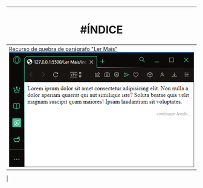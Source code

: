 | <h1>#ÍNDICE</h1> |
| ------- |
|<a href="https://github.com/aylmerbolzan/Short-Tips/tree/master/Ler%20Mais">Recurso de quebra de parágrafo "Ler Mais" <br><img alt="calendario da copa" src="https://raw.githubusercontent.com/aylmerbolzan/Short-Tips/master/assets/lermais.gif"></a>|
|